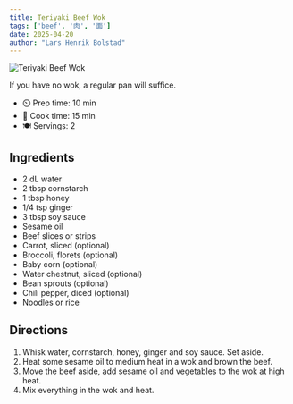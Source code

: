 ```yaml
---
title: Teriyaki Beef Wok
tags: ['beef', '肉', '面']
date: 2025-04-20
author: "Lars Henrik Bolstad"
---
```


![Teriyaki Beef Wok](/pix/teriyaki-beef.webp)

If you have no wok, a regular pan will suffice.

- ⏲️ Prep time: 10 min
- 🍳 Cook time: 15 min
- 🍽️ Servings: 2

## Ingredients

- 2 dL water
- 2 tbsp cornstarch
- 1 tbsp honey
- 1/4 tsp ginger
- 3 tbsp soy sauce
- Sesame oil
- Beef slices or strips
- Carrot, sliced (optional)
- Broccoli, florets (optional)
- Baby corn (optional)
- Water chestnut, sliced (optional)
- Bean sprouts (optional)
- Chili pepper, diced (optional)
- Noodles or rice

## Directions

1. Whisk water, cornstarch, honey, ginger and soy sauce. Set aside.
2. Heat some sesame oil to medium heat in a wok and brown the beef.
3. Move the beef aside, add sesame oil and vegetables to the wok at high heat.
4. Mix everything in the wok and heat.
